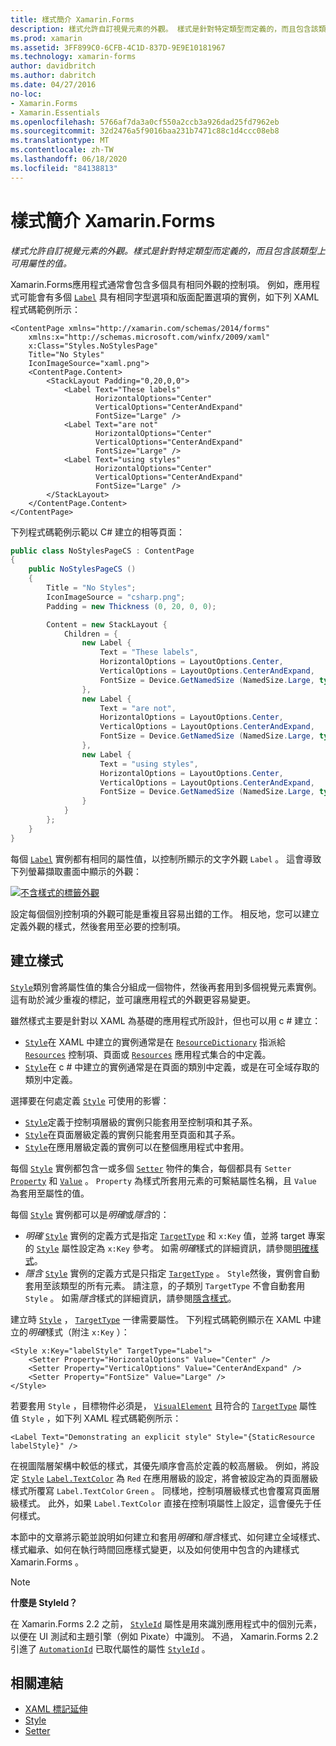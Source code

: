```yaml
---
title: 樣式簡介 Xamarin.Forms
description: 樣式允許自訂視覺元素的外觀。 樣式是針對特定類型而定義的，而且包含該類型上可用屬性的值。
ms.prod: xamarin
ms.assetid: 3FF899C0-6CFB-4C1D-837D-9E9E10181967
ms.technology: xamarin-forms
author: davidbritch
ms.author: dabritch
ms.date: 04/27/2016
no-loc:
- Xamarin.Forms
- Xamarin.Essentials
ms.openlocfilehash: 5766af7da3a0cf550a2ccb3a926dad25fd7962eb
ms.sourcegitcommit: 32d2476a5f9016baa231b7471c88c1d4ccc08eb8
ms.translationtype: MT
ms.contentlocale: zh-TW
ms.lasthandoff: 06/18/2020
ms.locfileid: "84138813"
---
```

# <a name="introduction-to-xamarinforms-styles"></a>樣式簡介 Xamarin.Forms

_樣式允許自訂視覺元素的外觀。樣式是針對特定類型而定義的，而且包含該類型上可用屬性的值。_

Xamarin.Forms應用程式通常會包含多個具有相同外觀的控制項。 例如，應用程式可能會有多個 [`Label`](xref:Xamarin.Forms.Label) 具有相同字型選項和版面配置選項的實例，如下列 XAML 程式碼範例所示：

```xaml
<ContentPage xmlns="http://xamarin.com/schemas/2014/forms"
    xmlns:x="http://schemas.microsoft.com/winfx/2009/xaml"
    x:Class="Styles.NoStylesPage"
    Title="No Styles"
    IconImageSource="xaml.png">
    <ContentPage.Content>
        <StackLayout Padding="0,20,0,0">
            <Label Text="These labels"
                   HorizontalOptions="Center"
                   VerticalOptions="CenterAndExpand"
                   FontSize="Large" />
            <Label Text="are not"
                   HorizontalOptions="Center"
                   VerticalOptions="CenterAndExpand"
                   FontSize="Large" />
            <Label Text="using styles"
                   HorizontalOptions="Center"
                   VerticalOptions="CenterAndExpand"
                   FontSize="Large" />
        </StackLayout>
    </ContentPage.Content>
</ContentPage>
```

下列程式碼範例示範以 C# 建立的相等頁面：

```csharp
public class NoStylesPageCS : ContentPage
{
    public NoStylesPageCS ()
    {
        Title = "No Styles";
        IconImageSource = "csharp.png";
        Padding = new Thickness (0, 20, 0, 0);

        Content = new StackLayout {
            Children = {
                new Label {
                    Text = "These labels",
                    HorizontalOptions = LayoutOptions.Center,
                    VerticalOptions = LayoutOptions.CenterAndExpand,
                    FontSize = Device.GetNamedSize (NamedSize.Large, typeof(Label))
                },
                new Label {
                    Text = "are not",
                    HorizontalOptions = LayoutOptions.Center,
                    VerticalOptions = LayoutOptions.CenterAndExpand,
                    FontSize = Device.GetNamedSize (NamedSize.Large, typeof(Label))
                },
                new Label {
                    Text = "using styles",
                    HorizontalOptions = LayoutOptions.Center,
                    VerticalOptions = LayoutOptions.CenterAndExpand,
                    FontSize = Device.GetNamedSize (NamedSize.Large, typeof(Label))
                }
            }
        };
    }
}
```

每個 [`Label`](xref:Xamarin.Forms.Label) 實例都有相同的屬性值，以控制所顯示的文字外觀 `Label` 。 這會導致下列螢幕擷取畫面中顯示的外觀：

[![不含樣式的標籤外觀](introduction-images/no-styles.png)](introduction-images/no-styles-large.png#lightbox)

設定每個個別控制項的外觀可能是重複且容易出錯的工作。 相反地，您可以建立定義外觀的樣式，然後套用至必要的控制項。

## <a name="create-a-style"></a>建立樣式

[`Style`](xref:Xamarin.Forms.Style)類別會將屬性值的集合分組成一個物件，然後再套用到多個視覺元素實例。 這有助於減少重複的標記，並可讓應用程式的外觀更容易變更。

雖然樣式主要是針對以 XAML 為基礎的應用程式所設計，但也可以用 c # 建立：

- [`Style`](xref:Xamarin.Forms.Style)在 XAML 中建立的實例通常是在 [`ResourceDictionary`](xref:Xamarin.Forms.ResourceDictionary) 指派給 [`Resources`](xref:Xamarin.Forms.VisualElement.Resources) 控制項、頁面或 [`Resources`](xref:Xamarin.Forms.Application.Resources) 應用程式集合的中定義。
- [`Style`](xref:Xamarin.Forms.Style)在 c # 中建立的實例通常是在頁面的類別中定義，或是在可全域存取的類別中定義。

選擇要在何處定義 [`Style`](xref:Xamarin.Forms.Style) 可使用的影響：

- [`Style`](xref:Xamarin.Forms.Style)定義于控制項層級的實例只能套用至控制項和其子系。
- [`Style`](xref:Xamarin.Forms.Style)在頁面層級定義的實例只能套用至頁面和其子系。
- [`Style`](xref:Xamarin.Forms.Style)在應用層級定義的實例可以在整個應用程式中套用。

每個 [`Style`](xref:Xamarin.Forms.Style) 實例都包含一或多個 [`Setter`](xref:Xamarin.Forms.Setter) 物件的集合，每個都具有 `Setter` [`Property`](xref:Xamarin.Forms.Setter.Property) 和 [`Value`](xref:Xamarin.Forms.Setter.Value) 。 `Property` 為樣式所套用元素的可繫結屬性名稱，且 `Value` 為套用至屬性的值。

每個 [`Style`](xref:Xamarin.Forms.Style) 實例都可以是*明確*或*隱含*的：

- *明確* [`Style`](xref:Xamarin.Forms.Style) 實例的定義方式是指定 [`TargetType`](xref:Xamarin.Forms.Style.TargetType) 和 `x:Key` 值，並將 target 專案的 [`Style`](xref:Xamarin.Forms.NavigableElement.Style) 屬性設定為 `x:Key` 參考。 如需*明確*樣式的詳細資訊，請參閱[明確樣式](~/xamarin-forms/user-interface/styles/explicit.md)。
- *隱含* [`Style`](xref:Xamarin.Forms.Style) 實例的定義方式是只指定 [`TargetType`](xref:Xamarin.Forms.Style.TargetType) 。 `Style`然後，實例會自動套用至該類型的所有元素。 請注意，的子類別 `TargetType` 不會自動套用 `Style` 。 如需*隱含*樣式的詳細資訊，請參閱[隱含樣式](~/xamarin-forms/user-interface/styles/implicit.md)。

建立時 [`Style`](xref:Xamarin.Forms.Style) ， [`TargetType`](xref:Xamarin.Forms.Style.TargetType) 一律需要屬性。 下列程式碼範例顯示在 XAML 中建立的*明確*樣式（附注 `x:Key` ）：

```xaml
<Style x:Key="labelStyle" TargetType="Label">
    <Setter Property="HorizontalOptions" Value="Center" />
    <Setter Property="VerticalOptions" Value="CenterAndExpand" />
    <Setter Property="FontSize" Value="Large" />
</Style>
```

若要套用 `Style` ，目標物件必須是， [`VisualElement`](xref:Xamarin.Forms.VisualElement) 且符合的 [`TargetType`](xref:Xamarin.Forms.Style.TargetType) 屬性值 `Style` ，如下列 XAML 程式碼範例所示：

```xaml
<Label Text="Demonstrating an explicit style" Style="{StaticResource labelStyle}" />
```

在視圖階層架構中較低的樣式，其優先順序會高於定義的較高層級。 例如，將設定 [`Style`](xref:Xamarin.Forms.Style) [`Label.TextColor`](xref:Xamarin.Forms.Label.TextColor) 為 `Red` 在應用層級的設定，將會被設定為的頁面層級樣式所覆寫 `Label.TextColor` `Green` 。 同樣地，控制項層級樣式也會覆寫頁面層級樣式。 此外，如果 `Label.TextColor` 直接在控制項屬性上設定，這會優先于任何樣式。

本節中的文章將示範並說明如何建立和套用*明確*和*隱含*樣式、如何建立全域樣式、樣式繼承、如何在執行時間回應樣式變更，以及如何使用中包含的內建樣式 Xamarin.Forms 。

> [!NOTE]
> **什麼是 StyleId？**
>
> 在 Xamarin.Forms 2.2 之前， [`StyleId`](xref:Xamarin.Forms.Element.StyleId) 屬性是用來識別應用程式中的個別元素，以便在 UI 測試和主題引擎（例如 Pixate）中識別。 不過， Xamarin.Forms 2.2 引進了 [`AutomationId`](xref:Xamarin.Forms.Element.AutomationId) 已取代屬性的屬性 [`StyleId`](xref:Xamarin.Forms.Element.StyleId) 。

## <a name="related-links"></a>相關連結

- [XAML 標記延伸](~/xamarin-forms/xaml/xaml-basics/xaml-markup-extensions.md)
- [Style](xref:Xamarin.Forms.Style)
- [Setter](xref:Xamarin.Forms.Setter)
